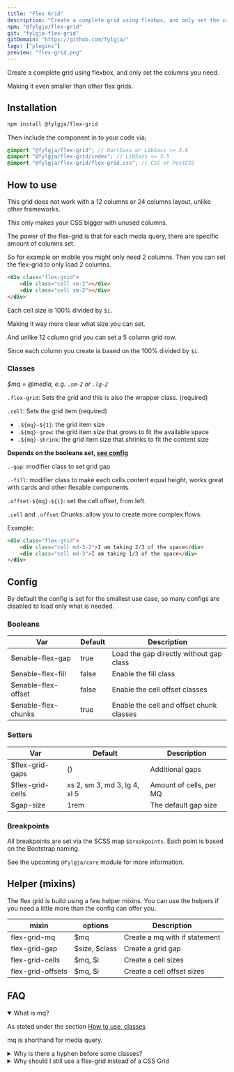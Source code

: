 ```yaml
---
title: "Flex Grid"
description: "Create a complete grid using flexbox, and only set the columns you need."
npm: "@fylgja/flex-grid"
git: "fylgja-flex-grid"
gitDomain: "https://github.com/fylgja/"
tags: ["plugins"]
preview: "flex-grid.png"
---
```


Create a complete grid using flexbox, and only set the columns you need.

Making it even smaller than other flex grids.

## Installation

```bash
npm install @fylgja/flex-grid
```

Then include the component in to your code via;

```scss 
@import "@fylgja/flex-grid"; // DartSass or LibSass >= 3.6
@import "@fylgja/flex-grid/index"; // LibSass <= 3.5
@import "@fylgja/flex-grid/flex-grid.css"; // CSS or PostCSS
```

## How to use

This grid does not work with a 12 columns or 24 columns layout,
unlike other frameworks.

This only makes your CSS bigger with unused columns.

The power of the flex-grid is that for each media query,
there are specific amount of columns set.

So for example on mobile you might only need 2 columns.
Then you can set the flex-grid to only load 2 columns.

```html
<div class="flex-grid">
    <div class="cell sm-2"></div>
    <div class="cell sm-2"></div>
</div>
```

Each cell size is 100% divided by `$i`.

Making it way more clear what size you can set.

And unlike 12 column grid you can set a 5 column grid row.

Since each column you create is based on the 100% divided by `$i`.

### Classes

_$mq = @media, e.g. `.sm-2` or `.lg-2`_

`.flex-grid`: Sets the grid and this is also the wrapper class. (required)

`.cell`: Sets the grid item (required)

* `.${mq}-${1}`: the grid item size
* `.${mq}-grow`: the grid item size that grows to fit the available space
* `.${mq}-shrink`: the grid item size that shrinks to fit the content size

**Depends on the booleans set, [see config](#config)**

`.-gap`: modifier class to set grid gap

`.-fill`: modifier class to make each cells content equal height,
works great with cards and other flexable components.

`.offset-${mq}-${i}`: set the cell offset, from left.

`.cell` and `.offset` Chunks: allow you to create more complex flows.

Example:

```html
<div class="flex-grid">
    <div class="cell md-3-2">I am taking 2/3 of the space</div>
    <div class="cell md-3">I am taking 1/3 of the space</div>
</div>
```

## Config

By default the config is set for the smallest use case,
so many configs are disabled to load only what is needed.

### Booleans

| Var                 | Default | Description                              |
| ------------------- | ------- | ---------------------------------------- |
| $enable-flex-gap    | true    | Load the gap directly without gap class  |
| $enable-flex-fill   | false   | Enable the fill class                    |
| $enable-flex-offset | false   | Enable the cell offset classes           |
| $enable-flex-chunks | true    | Enable the cell and offset chunk classes |

### Setters

| Var              | Default                      | Description             |
| ---------------- | ---------------------------- | ----------------------- |
| $flex-grid-gaps  | ()                           | Additional gaps         |
| $flex-grid-cells | xs 2, sm 3, md 3, lg 4, xl 5 | Amount of cells, per MQ |
| $gap-size        | 1rem                         | The default gap size    |

### Breakpoints

All breakpoints are set via the SCSS map `$breakpoints`.
Each point is based on the Bootstrap naming.

See the upcoming `@fylgja/core` module for more information.

## Helper (mixins)

The flex grid is build using a few helper mixins.
You can use the helpers if you need a little more than the config can offer you.

| mixin             | options       | Description                   |
| ----------------- | ------------- | ----------------------------- |
| flex-grid-mq      | $mq           | Create a mq with if statement |
| flex-grid-gap     | $size, $class | Create a grid gap             |
| flex-grid-cells   | $mq, $i       | Create a cell sizes           |
| flex-grid-offsets | $mq, $i       | Create a cell offset sizes    |

## FAQ

<details class="faq-panel" open><summary>What is mq?</summary>

As stated under the section [How to use, classes](#Classes)

mq is shorthand for media query.

</details>

<details class="faq-panel"><summary>Why is there a hyphen before some classes?</summary>

Some classes are modifier classes, and we wanted to have different naming,
to separate them from normal CSS class naming.

In the upcoming framework you will see a little more of this.
And we will also add a section to explain our CSS naming convention.

So good stuff to come 😉

</details>

<details class="faq-panel"><summary>Why should I still use a flex-grid instead of a CSS Grid</summary>

It's not an valid answer to say browser support,
since you can use CSS grid in IE11, via Explicit grid (fixed size).

Flex-grid makes sense for flexable grids,
where you don't know the layout before hand.

</details>
